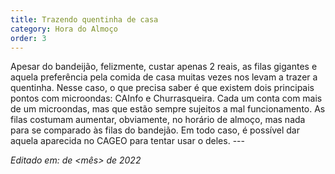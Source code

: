 ```yaml
---
title: Trazendo quentinha de casa
category: Hora do Almoço
order: 3
---
```


<TEXTO>
Apesar do bandeijão, felizmente, custar apenas 2 reais, as filas gigantes e aquela preferência pela comida de casa muitas vezes nos levam a trazer a quentinha. Nesse caso, o que precisa saber é que existem dois principais pontos com microondas: CAInfo e Churrasqueira. Cada um conta com mais de um microondas, mas que estão sempre sujeitos a mal funcionamento. As filas costumam aumentar, obviamente, no horário de almoço, mas nada para se comparado às filas do bandejão. Em todo caso, é possível dar aquela aparecida no CAGEO para tentar usar o deles.
---

*Editado em: <dia> de <mês> de 2022*
